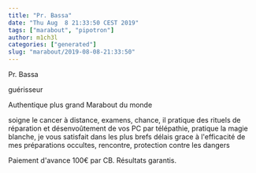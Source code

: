 ```yaml
---
title: "Pr. Bassa"
date: "Thu Aug  8 21:33:50 CEST 2019"
tags: ["marabout", "pipotron"]
author: m1ch3l
categories: ["generated"]
slug: "marabout/2019-08-08-21:33:50"
---
```


Pr. Bassa

guérisseur

Authentique plus grand Marabout du monde

soigne le cancer à distance, examens, chance, il pratique des rituels de réparation et désenvoûtement de vos PC par télépathie, pratique la magie blanche, je vous satisfait dans les plus brefs délais grace à l'efficacité de mes préparations occultes, rencontre, protection contre les dangers

Paiement d'avance 100€ par CB. Résultats garantis.
